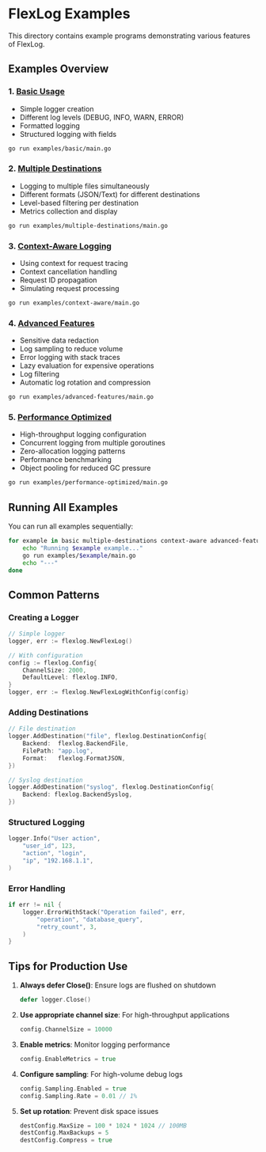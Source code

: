 # FlexLog Examples

This directory contains example programs demonstrating various features of FlexLog.

## Examples Overview

### 1. [Basic Usage](basic/main.go)
- Simple logger creation
- Different log levels (DEBUG, INFO, WARN, ERROR)
- Formatted logging
- Structured logging with fields

```bash
go run examples/basic/main.go
```

### 2. [Multiple Destinations](multiple-destinations/main.go)
- Logging to multiple files simultaneously
- Different formats (JSON/Text) for different destinations
- Level-based filtering per destination
- Metrics collection and display

```bash
go run examples/multiple-destinations/main.go
```

### 3. [Context-Aware Logging](context-aware/main.go)
- Using context for request tracing
- Context cancellation handling
- Request ID propagation
- Simulating request processing

```bash
go run examples/context-aware/main.go
```

### 4. [Advanced Features](advanced-features/main.go)
- Sensitive data redaction
- Log sampling to reduce volume
- Error logging with stack traces
- Lazy evaluation for expensive operations
- Log filtering
- Automatic log rotation and compression

```bash
go run examples/advanced-features/main.go
```

### 5. [Performance Optimized](performance-optimized/main.go)
- High-throughput logging configuration
- Concurrent logging from multiple goroutines
- Zero-allocation logging patterns
- Performance benchmarking
- Object pooling for reduced GC pressure

```bash
go run examples/performance-optimized/main.go
```

## Running All Examples

You can run all examples sequentially:

```bash
for example in basic multiple-destinations context-aware advanced-features performance-optimized; do
    echo "Running $example example..."
    go run examples/$example/main.go
    echo "---"
done
```

## Common Patterns

### Creating a Logger

```go
// Simple logger
logger, err := flexlog.NewFlexLog()

// With configuration
config := flexlog.Config{
    ChannelSize: 2000,
    DefaultLevel: flexlog.INFO,
}
logger, err := flexlog.NewFlexLogWithConfig(config)
```

### Adding Destinations

```go
// File destination
logger.AddDestination("file", flexlog.DestinationConfig{
    Backend:  flexlog.BackendFile,
    FilePath: "app.log",
    Format:   flexlog.FormatJSON,
})

// Syslog destination
logger.AddDestination("syslog", flexlog.DestinationConfig{
    Backend: flexlog.BackendSyslog,
})
```

### Structured Logging

```go
logger.Info("User action",
    "user_id", 123,
    "action", "login",
    "ip", "192.168.1.1",
)
```

### Error Handling

```go
if err != nil {
    logger.ErrorWithStack("Operation failed", err,
        "operation", "database_query",
        "retry_count", 3,
    )
}
```

## Tips for Production Use

1. **Always defer Close()**: Ensure logs are flushed on shutdown
   ```go
   defer logger.Close()
   ```

2. **Use appropriate channel size**: For high-throughput applications
   ```go
   config.ChannelSize = 10000
   ```

3. **Enable metrics**: Monitor logging performance
   ```go
   config.EnableMetrics = true
   ```

4. **Configure sampling**: For high-volume debug logs
   ```go
   config.Sampling.Enabled = true
   config.Sampling.Rate = 0.01 // 1%
   ```

5. **Set up rotation**: Prevent disk space issues
   ```go
   destConfig.MaxSize = 100 * 1024 * 1024 // 100MB
   destConfig.MaxBackups = 5
   destConfig.Compress = true
   ```